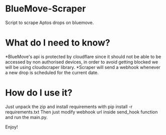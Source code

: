 # BlueMove-Scraper
Script to scrape Aptos drops on bluemove.

# What do I need to know?

*BlueMove's api is protected by cloudflare since it should not be able to be accessed by non authorised devices, in order to avoid getting blocked we will be using cloudscraper library.
*Scraper will send a webhook whenever a new drop is scheduled for the current date.

# How do I use it?

Just unpack the zip and install requirements with pip install -r requirements.txt
Then just modify webhook url inside send_hook function and run the main.py.

Enjoy!
